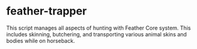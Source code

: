 # feather-trapper
This script manages all aspects of hunting with Feather Core system. This includes skinning, butchering, and transporting various animal skins and bodies while on horseback.
